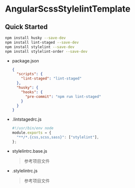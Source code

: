 # AngularScssStylelintTemplate

## Quick Started

```bash
npm install husky --save-dev
npm install lint-staged --save-dev
npm install stylelint --save-dev
npm install stylelint-order --save-dev
```

- package.json
  ```json
  {
    "scripts": {
      "lint-staged": "lint-staged"
    },
    "husky": {
      "hooks": {
        "pre-commit": "npm run lint-staged"
      }
    }
  }
  ```
- .lintstagedrc.js
  ```js
  #!/usr/bin/env node
  module.exports = {
    "**/*.{css,scss,sass}": ["stylelint"],
  };
  ```
- stylelintrc.base.js
  > 参考项目文件
- .stylelintrc.js
  > 参考项目文件
